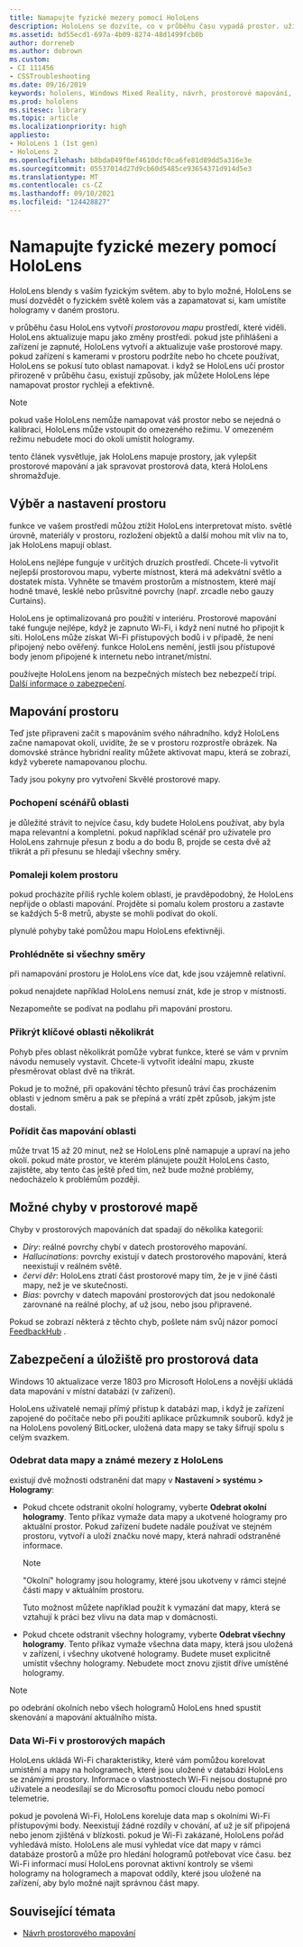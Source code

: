 ```yaml
---
title: Namapujte fyzické mezery pomocí HoloLens
description: HoloLens se dozvíte, co v průběhu času vypadá prostor. uživatelé můžou tento proces usnadnit přesunutím HoloLens určitým způsobem prostřednictvím prostoru.
ms.assetid: bd55ecd1-697a-4b09-8274-48d1499fcb0b
author: dorreneb
ms.author: dobrown
ms.custom:
- CI 111456
- CSSTroubleshooting
ms.date: 09/16/2019
keywords: hololens, Windows Mixed Reality, návrh, prostorové mapování, HoloLens, rekonstrukce povrchu, síť, sledování hlav, mapování
ms.prod: hololens
ms.sitesec: library
ms.topic: article
ms.localizationpriority: high
appliesto:
- HoloLens 1 (1st gen)
- HoloLens 2
ms.openlocfilehash: b8bda049f0ef4610dcf0ca6fe81d89dd5a316e3e
ms.sourcegitcommit: 05537014d27d9cb60d5485ce93654371d914d5e3
ms.translationtype: MT
ms.contentlocale: cs-CZ
ms.lasthandoff: 09/10/2021
ms.locfileid: "124428827"
---
```

# <a name="map-physical-spaces-with-hololens"></a>Namapujte fyzické mezery pomocí HoloLens

HoloLens blendy s vaším fyzickým světem. aby to bylo možné, HoloLens se musí dozvědět o fyzickém světě kolem vás a zapamatovat si, kam umístíte hologramy v daném prostoru.

v průběhu času HoloLens vytvoří *prostorovou mapu* prostředí, které viděli.  HoloLens aktualizuje mapu jako změny prostředí. pokud jste přihlášeni a zařízení je zapnuté, HoloLens vytvoří a aktualizuje vaše prostorové mapy. pokud zařízení s kamerami v prostoru podržíte nebo ho chcete používat, HoloLens se pokusí tuto oblast namapovat. i když se HoloLens učí prostor přirozeně v průběhu času, existují způsoby, jak můžete HoloLens lépe namapovat prostor rychleji a efektivně.  

> [!NOTE]
> pokud vaše HoloLens nemůže namapovat váš prostor nebo se nejedná o kalibraci, HoloLens může vstoupit do omezeného režimu. V omezeném režimu nebudete moci do okolí umístit hologramy.

tento článek vysvětluje, jak HoloLens mapuje prostory, jak vylepšit prostorové mapování a jak spravovat prostorová data, která HoloLens shromažďuje.

## <a name="choosing-and-setting-up-and-your-space"></a>Výběr a nastavení prostoru

funkce ve vašem prostředí můžou ztížit HoloLens interpretovat místo. světlé úrovně, materiály v prostoru, rozložení objektů a další mohou mít vliv na to, jak HoloLens mapují oblast.

HoloLens nejlépe funguje v určitých druzích prostředí. Chcete-li vytvořit nejlepší prostorovou mapu, vyberte místnost, která má adekvátní světlo a dostatek místa. Vyhněte se tmavém prostorům a místnostem, které mají hodně tmavé, lesklé nebo průsvitné povrchy (např. zrcadle nebo gauzy Curtains).

HoloLens je optimalizovaná pro použití v interiéru. Prostorové mapování také funguje nejlépe, když je zapnuto Wi-Fi, i když není nutné ho připojit k síti. HoloLens může získat Wi-Fi přístupových bodů i v případě, že není připojený nebo ověřený. funkce HoloLens nemění, jestli jsou přístupové body jenom připojené k internetu nebo intranet/místní.

používejte HoloLens jenom na bezpečných místech bez nebezpečí tripí. [Další informace o zabezpečení](https://support.microsoft.com/help/4023454/safety-information).

## <a name="mapping-your-space"></a>Mapování prostoru

Teď jste připraveni začít s mapováním svého náhradního.  když HoloLens začne namapovat okolí, uvidíte, že se v prostoru rozprostře obrázek.  Na domovské stránce hybridní reality můžete aktivovat mapu, která se zobrazí, když vyberete namapovanou plochu.

Tady jsou pokyny pro vytvoření Skvělé prostorové mapy.

### <a name="understand-the-scenarios-for-the-area"></a>Pochopení scénářů oblasti

je důležité strávit to nejvíce času, kdy budete HoloLens používat, aby byla mapa relevantní a kompletní. pokud například scénář pro uživatele pro HoloLens zahrnuje přesun z bodu a do bodu B, projde se cesta dvě až třikrát a při přesunu se hledají všechny směry.  

### <a name="walk-slowly-around-the-space"></a>Pomaleji kolem prostoru

pokud procházíte příliš rychle kolem oblasti, je pravděpodobný, že HoloLens nepřijde o oblasti mapování. Projděte si pomalu kolem prostoru a zastavte se každých 5-8 metrů, abyste se mohli podívat do okolí.  

plynulé pohyby také pomůžou mapu HoloLens efektivněji.

### <a name="look-in-all-directions"></a>Prohlédněte si všechny směry

při namapování prostoru je HoloLens více dat, kde jsou vzájemně relativní.  

pokud nenajdete například HoloLens nemusí znát, kde je strop v místnosti.  

Nezapomeňte se podívat na podlahu při mapování prostoru.

### <a name="cover-key-areas-multiple-times"></a>Přikrýt klíčové oblasti několikrát

Pohyb přes oblast několikrát pomůže vybrat funkce, které se vám v prvním návodu nemusely vystavit. Chcete-li vytvořit ideální mapu, zkuste přesměrovat oblast dvě na třikrát.

Pokud je to možné, při opakování těchto přesunů tráví čas procházením oblasti v jednom směru a pak se přepíná a vrátí zpět způsob, jakým jste dostali.

### <a name="take-your-time-mapping-the-area"></a>Pořídit čas mapování oblasti

může trvat 15 až 20 minut, než se HoloLens plně namapuje a upraví na jeho okolí. pokud máte prostor, ve kterém plánujete použít HoloLens často, zajistěte, aby tento čas ještě před tím, než bude možné problémy, nedocházelo k problémům později.  

## <a name="possible-errors-in-the-spatial-map"></a>Možné chyby v prostorové mapě

Chyby v prostorových mapováních dat spadají do několika kategorií:

- *Díry*: reálné povrchy chybí v datech prostorového mapování.
- *Hallucinations*: povrchy existují v datech prostorového mapování, která neexistují v reálném světě.
- *červi děr*: HoloLens ztratí část prostorové mapy tím, že je v jiné části mapy, než je ve skutečnosti.
- *Bias*: povrchy v datech mapování prostorových dat jsou nedokonalé zarovnané na reálné plochy, ať už jsou, nebo jsou připravené.

Pokud se zobrazí některá z těchto chyb, pošlete nám svůj názor pomocí [FeedbackHub](hololens-feedback.md) .

## <a name="security-and-storage-for-spatial-data"></a>Zabezpečení a úložiště pro prostorová data

Windows 10 aktualizace verze 1803 pro Microsoft HoloLens a novější ukládá data mapování v místní databázi (v zařízení).

HoloLens uživatelé nemají přímý přístup k databázi map, i když je zařízení zapojené do počítače nebo při použití aplikace průzkumník souborů. když je na HoloLens povolený BitLocker, uložená data mapy se taky šifrují spolu s celým svazkem.

### <a name="remove-map-data-and-known-spaces-from-hololens"></a>Odebrat data mapy a známé mezery z HoloLens

existují dvě možnosti odstranění dat mapy v **Nastavení > systému > Hologramy**:

- Pokud chcete odstranit okolní hologramy, vyberte **Odebrat okolní hologramy**. Tento příkaz vymaže data mapy a ukotvené hologramy pro aktuální prostor. Pokud zařízení budete nadále používat ve stejném prostoru, vytvoří a uloží značku nové mapy, která nahradí odstraněné informace.

   > [!NOTE]
   > "Okolní" hologramy jsou hologramy, které jsou ukotveny v rámci stejné části mapy v aktuálním prostoru.

   Tuto možnost můžete například použít k vymazání dat mapy, která se vztahují k práci bez vlivu na data map v domácnosti.

- Pokud chcete odstranit všechny hologramy, vyberte **Odebrat všechny hologramy**. Tento příkaz vymaže všechna data mapy, která jsou uložená v zařízení, i všechny ukotvené hologramy. Budete muset explicitně umístit všechny hologramy. Nebudete moct znovu zjistit dříve umístěné hologramy.

> [!NOTE]
> po odebrání okolních nebo všech hologramů HoloLens hned spustit skenování a mapování aktuálního místa.

### <a name="wi-fi-data-in-spatial-maps"></a>Data Wi-Fi v prostorových mapách

HoloLens ukládá Wi-Fi charakteristiky, které vám pomůžou korelovat umístění a mapy na hologramech, které jsou uložené v databázi HoloLens se známými prostory. Informace o vlastnostech Wi-Fi nejsou dostupné pro uživatele a neodesílají se do Microsoftu pomocí cloudu nebo pomocí telemetrie.

pokud je povolená Wi-Fi, HoloLens koreluje data map s okolními Wi-Fi přístupovými body. Neexistují žádné rozdíly v chování, ať už je síť připojená nebo jenom zjištěná v blízkosti. pokud je Wi-Fi zakázané, HoloLens pořád vyhledává místo. HoloLens ale musí vyhledat více dat mapy v rámci databáze prostorů a může pro hledání hologramů potřebovat více času. bez Wi-Fi informací musí HoloLens porovnat aktivní kontroly se všemi hologramy na hologramech a mapovat oddíly, které jsou uložené na zařízení, aby bylo možné najít správnou část mapy.

## <a name="related-topics"></a>Související témata

- [Návrh prostorového mapování](/windows/mixed-reality/spatial-mapping)
